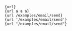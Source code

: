     {url}
    {url a a a}
    {url /examples/email/send}
    {url '/examples/email/send'}
    {url "/examples/email/send"}

